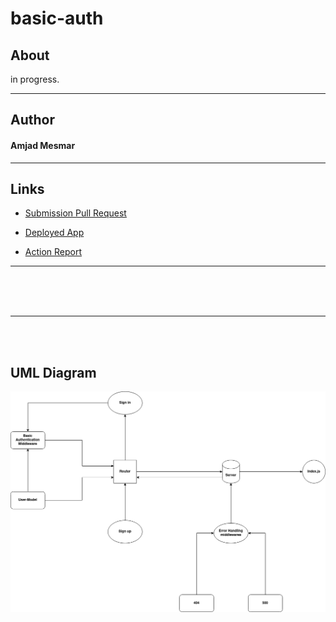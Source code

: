 # basic-auth

## About

in progress.

<hr>

## Author

#### Amjad Mesmar

<hr>

## Links

- [Submission Pull Request](https://github.com/AmjadMesmar/basic-auth/pull/1)

- [Deployed App](https://souls-basic-auth.herokuapp.com/)

- [Action Report](https://github.com/AmjadMesmar/basic-auth/actions)

<hr>

<br><br><br>

<hr>

<br><br>

## UML Diagram

![Uml diagram](./Basic-Authentication.png)
